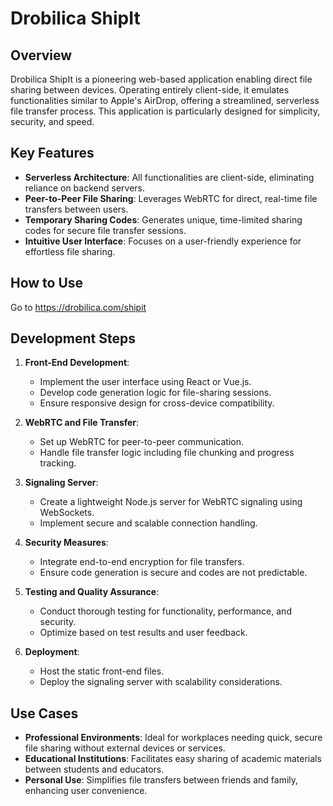 # Drobilica ShipIt

## Overview
Drobilica ShipIt is a pioneering web-based application enabling direct file sharing between devices. Operating entirely client-side, it emulates functionalities similar to Apple's AirDrop, offering a streamlined, serverless file transfer process. This application is particularly designed for simplicity, security, and speed.

## Key Features
- **Serverless Architecture**: All functionalities are client-side, eliminating reliance on backend servers.
- **Peer-to-Peer File Sharing**: Leverages WebRTC for direct, real-time file transfers between users.
- **Temporary Sharing Codes**: Generates unique, time-limited sharing codes for secure file transfer sessions.
- **Intuitive User Interface**: Focuses on a user-friendly experience for effortless file sharing.

## How to Use
Go to https://drobilica.com/shipit 

## Development Steps
1. **Front-End Development**:
   - Implement the user interface using React or Vue.js.
   - Develop code generation logic for file-sharing sessions.
   - Ensure responsive design for cross-device compatibility.

2. **WebRTC and File Transfer**:
   - Set up WebRTC for peer-to-peer communication.
   - Handle file transfer logic including file chunking and progress tracking.

3. **Signaling Server**:
   - Create a lightweight Node.js server for WebRTC signaling using WebSockets.
   - Implement secure and scalable connection handling.

4. **Security Measures**:
   - Integrate end-to-end encryption for file transfers.
   - Ensure code generation is secure and codes are not predictable.

5. **Testing and Quality Assurance**:
   - Conduct thorough testing for functionality, performance, and security.
   - Optimize based on test results and user feedback.

6. **Deployment**:
   - Host the static front-end files.
   - Deploy the signaling server with scalability considerations.

## Use Cases
- **Professional Environments**: Ideal for workplaces needing quick, secure file sharing without external devices or services.
- **Educational Institutions**: Facilitates easy sharing of academic materials between students and educators.
- **Personal Use**: Simplifies file transfers between friends and family, enhancing user convenience.


